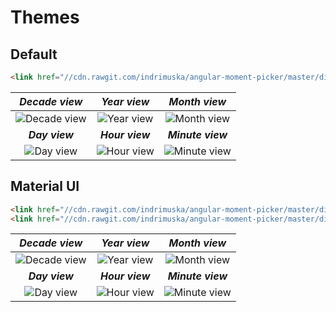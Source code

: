 # Themes

## Default

```html
<link href="//cdn.rawgit.com/indrimuska/angular-moment-picker/master/dist/angular-moment-picker.min.css" rel="stylesheet">
```

***Decade view*** | ***Year view*** | ***Month view***
:---:|:---:|:---:
![Decade view](http://indrimuska.github.io/angular-moment-picker/img/themes/default/decade-view.png?) | ![Year view](http://indrimuska.github.io/angular-moment-picker/img/themes/default/year-view.png?) | ![Month view](http://indrimuska.github.io/angular-moment-picker/img/themes/default/month-view.png?)
***Day view*** | ***Hour view*** | ***Minute view***
![Day view](http://indrimuska.github.io/angular-moment-picker/img/themes/default/day-view.png?) | ![Hour view](http://indrimuska.github.io/angular-moment-picker/img/themes/default/hour-view.png?) | ![Minute view](http://indrimuska.github.io/angular-moment-picker/img/themes/default/minute-view.png?)

## Material UI

```html
<link href="//cdn.rawgit.com/indrimuska/angular-moment-picker/master/dist/angular-moment-picker.min.css" rel="stylesheet">
<link href="//cdn.rawgit.com/indrimuska/angular-moment-picker/master/dist/themes/material-ui.min.css" rel="stylesheet">
```

***Decade view*** | ***Year view*** | ***Month view***
:---:|:---:|:---:
![Decade view](http://indrimuska.github.io/angular-moment-picker/img/themes/material-ui/decade-view.png?) | ![Year view](http://indrimuska.github.io/angular-moment-picker/img/themes/material-ui/year-view.png?) | ![Month view](http://indrimuska.github.io/angular-moment-picker/img/themes/material-ui/month-view.png?)
***Day view*** | ***Hour view*** | ***Minute view***
![Day view](http://indrimuska.github.io/angular-moment-picker/img/themes/material-ui/day-view.png?) | ![Hour view](http://indrimuska.github.io/angular-moment-picker/img/themes/material-ui/hour-view.png?) | ![Minute view](http://indrimuska.github.io/angular-moment-picker/img/themes/material-ui/minute-view.png?)
